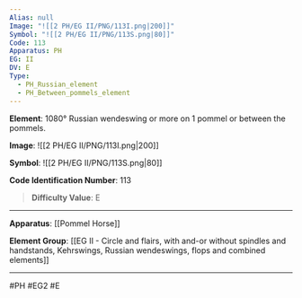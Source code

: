 ```yaml
---
Alias: null
Image: "![[2 PH/EG II/PNG/113I.png|200]]"
Symbol: "![[2 PH/EG II/PNG/113S.png|80]]"
Code: 113
Apparatus: PH
EG: II
DV: E
Type:
  - PH_Russian_element
  - PH_Between_pommels_element
---
```

**Element**: 1080° Russian wendeswing or more on 1 pommel or between the pommels.

**Image**:
![[2 PH/EG II/PNG/113I.png|200]]

**Symbol**:
![[2 PH/EG II/PNG/113S.png|80]]

**Code Identification Number**: 113

>**Difficulty Value**: E

___
**Apparatus**: [[Pommel Horse]]

**Element Group**: [[EG II - Circle and flairs, with and-or without spindles and handstands, Kehrswings, Russian wendeswings, flops and combined elements]]
___
#PH #EG2 #E
